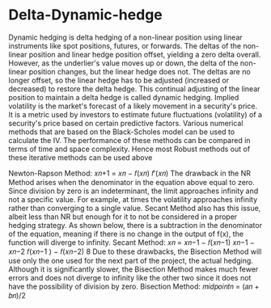 # Delta-Dynamic-hedge
Dynamic hedging is delta hedging of a non-linear position using linear instruments like spot positions, futures, or
forwards. The deltas of the non-linear position and linear hedge position offset, yielding a zero delta overall.
However, as the underlier's value moves up or down, the delta of the non-linear position changes, but the linear
hedge does not. The deltas are no longer offset, so the linear hedge has to be adjusted (increased or decreased)
to restore the delta hedge. This continual adjusting of the linear position to maintain a delta hedge is called
dynamic hedging.
Implied volatility is the market's forecast of a likely movement in a security's price. It is a metric used by investors to
estimate future fluctuations (volatility) of a security's price based on certain predictive factors. Various numerical
methods that are based on the Black-Scholes model can be used to calculate the IV. The performance of these
methods can be compared in terms of time and space complexity. Hence most Robust methods out of these
iterative methods can be used above



Newton-Rapson Method:
𝑥𝑛+1 = 𝑥𝑛 −
𝑓(𝑥𝑛)
𝑓′(𝑥𝑛)
The drawback in the NR Method arises when the denominator in the equation above equal to zero. Since division
by zero is an indeterminant, the limit approaches infinity and not a specific value. For example, at times the
volatility approaches infinity rather than converging to a single value.
Secant Method also has this issue, albeit less than NR but enough for it to not be considered in a proper hedging
strategy. As shown below, there is a subtraction in the denominator of the equation, meaning if there is no change
in the output of f(x), the function will diverge to infinity.
Secant Method:
𝑥𝑛 = 𝑥𝑛−1 − 𝑓(𝑥𝑛−1)
𝑥𝑛−1 − 𝑥𝑛−2
𝑓(𝑥𝑛−1
) − 𝑓(𝑥𝑛−2)
8
Due to these drawbacks, the Bisection Method will use only the one used for the next part of the project, the actual
hedging. Although it is significantly slower, the Bisection Method makes much fewer errors and does not diverge to
infinity like the other two since it does not have the possibility of division by zero.
Bisection Method:
𝑚𝑖𝑑𝑝𝑜𝑖𝑛𝑡𝑛 = (𝑎𝑛 + 𝑏𝑛)/2
